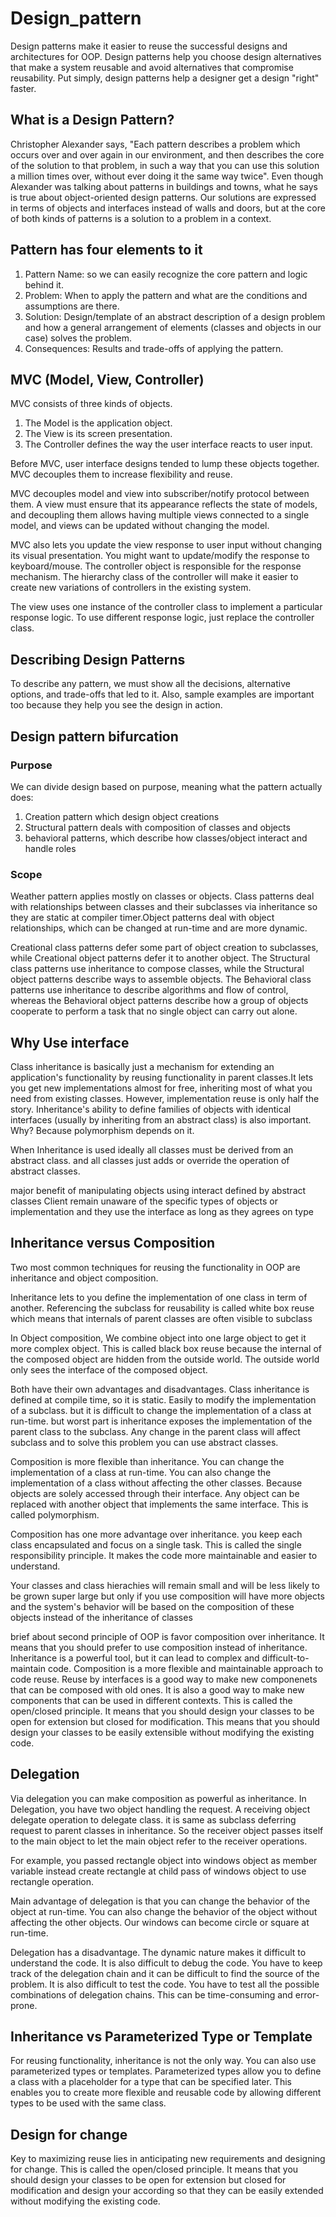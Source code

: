 # Design_pattern

Design patterns make it easier to reuse the successful designs and architectures for OOP. Design patterns help you choose design alternatives that make a system reusable and avoid alternatives that compromise reusability. Put simply, design patterns help a designer get a design "right" faster. 

## What is a Design Pattern?
Christopher Alexander says, "Each pattern describes a problem which occurs over and over again in our environment, and then describes the core of the solution to that problem, in such a way that you can use this solution a million times over, without ever doing it the same way twice". Even though Alexander was talking about patterns in buildings and towns, what he says is true about object-oriented design patterns. Our solutions are expressed in terms of objects and interfaces instead of walls and doors, but at the core of both kinds of patterns is a solution to a problem in a context. 

## Pattern has four elements to it
1. Pattern Name: so we can easily recognize the core pattern and logic behind it.
2. Problem: When to apply the pattern and what are the conditions and assumptions are there.
3. Solution: Design/template of an abstract description of a design problem and how a general arrangement of elements (classes and objects in our case) solves the problem.
4. Consequences: Results and trade-offs of applying the pattern.

## MVC (Model, View, Controller)

MVC consists of three kinds of objects. 
1. The Model is the application object.
2. The View is its screen presentation.
3. The Controller defines the way the user interface reacts to user input. 

Before MVC, user interface designs tended to lump these objects together. MVC decouples them to increase flexibility and reuse. 

MVC decouples model and view into subscriber/notify protocol between them. A view must ensure that its appearance reflects the state of models, and decoupling them allows having multiple views connected to a single model, and views can be updated without changing the model.
 
MVC also lets you update the view response to user input without changing its visual presentation. You might want to update/modify the response to keyboard/mouse. The controller object is responsible for the response mechanism. The hierarchy class of the controller will make it easier to create new variations of controllers in the existing system.

The view uses one instance of the controller class to implement a particular response logic. To use different response logic, just replace the controller class.

## Describing Design Patterns

To describe any pattern, we must show all the decisions, alternative options, and trade-offs that led to it. Also, sample examples are important too because they help you see the design in action.

## Design pattern bifurcation  

### Purpose
We can divide design based on purpose, meaning what the pattern actually does:
1. Creation pattern which design object creations
2. Structural pattern deals with composition of classes and objects
3. behavioral patterns, which describe how classes/object interact and handle roles

### Scope
Weather pattern applies mostly on classes or objects. Class patterns deal with relationships between classes and their subclasses via inheritance so they are static at compiler timer.Object patterns deal with object relationships, which can be changed at run-time and are more dynamic.

Creational class patterns defer some part of object creation to subclasses, while Creational object patterns defer it to another object. The Structural class patterns use inheritance to compose classes, while the Structural object patterns describe ways to assemble objects. The Behavioral class patterns use inheritance to describe algorithms and flow of control, whereas the Behavioral object patterns describe how a group of objects cooperate to perform a task that no single object can carry out alone. 

## Why Use interface

Class inheritance is basically just a mechanism for extending an application's functionality by reusing functionality in parent classes.It lets you get new implementations almost for free, inheriting most of what you need from existing classes. However, implementation reuse is only half the story. Inheritance's ability to define families of objects with identical interfaces (usually by inheriting from an abstract class) is also important. Why? Because polymorphism depends on it.  

When Inheritance is used ideally all classes must be derived from an abstract class. and all classes just adds or override the operation of abstract classes.

major benefit of manipulating objects using interact defined by abstract classes Client remain unaware of the specific types of objects or implementation and they use the interface as long as they agrees on type

## Inheritance versus Composition
Two most common techniques for reusing the functionality in OOP are inheritance and object composition.

Inheritance lets to you define the implementation of one class in term of another. Referencing the subclass for reusability is called white box reuse which means that internals of parent classes are often visible to subclass

In Object composition, We combine object into one large object to get it more complex object. This is called black box reuse because the internal of the composed object are hidden from the outside world. The outside world only sees the interface of the composed object.

Both have their own advantages and disadvantages. Class inheritance is defined at compile time, so it is static. Easily to modify the implementation of a subclass. but it is difficult to change the implementation of a class at run-time. but worst part is inheritance exposes the implementation of the parent class to the subclass. Any change in the parent class will affect subclass and to solve this problem you can use abstract classes.

Composition is more flexible than inheritance. You can change the implementation of a class at run-time. You can also change the implementation of a class without affecting the other classes. Because objects are solely accessed through their interface. Any object can be replaced with another object that implements the same interface. This is called polymorphism.

Composition has one more advantage over inheritance. you keep each class encapsulated and focus on a single task. This is called the single responsibility principle. It makes the code more maintainable and easier to understand.

Your classes and class hierachies will remain small and will be less likely to be grown super large but only if you use composition will have more objects and the system's behavior will be based on the composition of these objects instead of the inheritance of classes

brief about second principle of OOP is favor composition over inheritance. It means that you should prefer to use composition instead of inheritance. Inheritance is a powerful tool, but it can lead to complex and difficult-to-maintain code. Composition is a more flexible and maintainable approach to code reuse. Reuse by interfaces is a good way to make new componenets that can be composed  with old ones. It is also a good way to make new components that can be used in different contexts. This is called the open/closed principle. It means that you should design your classes to be open for extension but closed for modification. This means that you should design your classes to be easily extensible without modifying the existing code.

## Delegation

Via delegation you can make composition as powerful as inheritance. In Delegation, you have two object handling the request. A receiving object delegate operation to delegate class. it is same as subclass deferring request to parent classes in inheritance. So the receiver object passes itself to the main object to let the main object refer to the receiver operations.

For example, you passed rectangle object into windows object as member variable instead create rectangle at child pass of windows object to use rectangle operation.

Main advantage of delegation is that you can change the behavior of the object at run-time. You can also change the behavior of the object without affecting the other objects. Our windows can become circle or square at run-time.

Delegation has a disadvantage. The dynamic nature makes it difficult to understand the code. It is also difficult to debug the code. You have to keep track of the delegation chain and it can be difficult to find the source of the problem. It is also difficult to test the code. You have to test all the possible combinations of delegation chains. This can be time-consuming and error-prone.

## Inheritance vs Parameterized Type or Template

For reusing functionality, inheritance is not the only way. You can also use parameterized types or templates. Parameterized types allow you to define a class with a placeholder for a type that can be specified later. This enables you to create more flexible and reusable code by allowing different types to be used with the same class.

## Design for change
Key to maximizing reuse lies in anticipating new requirements and designing for change. This is called the open/closed principle. It means that you should design your classes to be open for extension but closed for modification and design your according so that they can be easily extended without modifying the existing code. 


